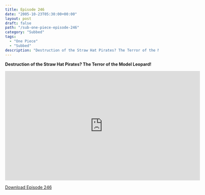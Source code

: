 ```yaml
---
title: Episode 246
date: "2005-10-23T05:30:00+00:00"
layout: post
draft: false
path: "/sub-one-piece-episode-246"
category: "Subbed"
tags:
  - "One Piece"
  - "Subbed"
description: "Destruction of the Straw Hat Pirates? The Terror of the Model Leopard!"
---
```


**Destruction of the Straw Hat Pirates? The Terror of the Model Leopard!**

<iframe width="640" height="360" src="https://www.rapidvideo.com/e/FXQH5USY78" frameborder="0" marginwidth=0 marginheight=0 scrolling=no allowfullscreen></iframe>

<a href="http://ouo.io/qs/eCodkFEQ?s=https://rapidvid.to/d/https://www.rapidvideo.com/e/FXQH5USY78">Download Episode 246</a>
